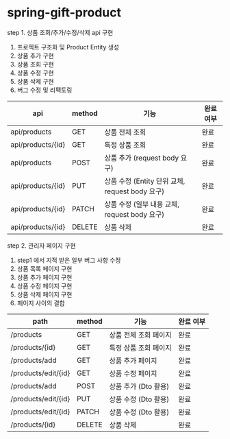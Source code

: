 # spring-gift-product

step 1. 상품 조회/추가/수정/삭제 api 구현

1. 프로젝트 구조화 및 Product Entity 생성
2. 상품 추가 구현
3. 상품 조회 구현
4. 상품 수정 구현
5. 상품 삭제 구현
6. 버그 수정 및 리팩토링

| api               | method | 기능                                    | 완료 여부 |
|-------------------|--------|---------------------------------------|-------|
| api/products      | GET    | 상품 전체 조회                              | 완료    |
| api/products/{id} | GET    | 특정 상품 조회                              | 완료    |
| api/products      | POST   | 상품 추가 (request body 요구)               | 완료    |
| api/products/{id} | PUT    | 상품 수정 (Entity 단위 교체, request body 요구) | 완료    |
| api/products/{id} | PATCH  | 상품 수정 (일부 내용 교체, request body 요구)     | 완료    |
| api/products/{id} | DELETE | 상품 삭제                                 | 완료    |

step 2. 관리자 페이지 구현

1. step1 에서 지적 받은 일부 버그 사항 수정
2. 상품 목록 페이지 구현
3. 상품 추가 페이지 구현
4. 상품 수정 페이지 구현
5. 상품 삭제 페이지 구현
6. 페이지 사이의 결합

| path                | method | 기능             | 완료 여부 |
|---------------------|--------|----------------|-------|
| /products           | GET    | 상품 전체 조회 페이지   | 완료    |
| /products/{id}      | GET    | 특정 상품 조회 페이지   | 완료    |
| /products/add       | GET    | 상품 추가 페이지      | 완료    |
| /products/edit/{id} | GET    | 상품 수정 페이지      | 완료    |
| /products/add       | POST   | 상품 추가 (Dto 활용) | 완료    |
| /products/edit/{id} | PUT    | 상품 수정 (Dto 활용) | 완료    |
| /products/edit/{id} | PATCH  | 상품 수정 (Dto 활용) | 완료    |
| /products/{id}      | DELETE | 상품 삭제          | 완료    |